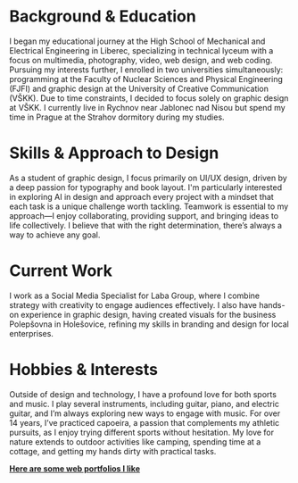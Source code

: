 # Background & Education
I began my educational journey at the High School of Mechanical and Electrical Engineering in Liberec, specializing in technical lyceum with a focus on multimedia, photography, video, web design, and web coding. Pursuing my interests further, I enrolled in two universities simultaneously: programming at the Faculty of Nuclear Sciences and Physical Engineering (FJFI) and graphic design at the University of Creative Communication (VŠKK). Due to time constraints, I decided to focus solely on graphic design at VŠKK. I currently live in Rychnov near Jablonec nad Nisou but spend my time in Prague at the Strahov dormitory during my studies.

# Skills & Approach to Design
As a student of graphic design, I focus primarily on UI/UX design, driven by a deep passion for typography and book layout. I'm particularly interested in exploring AI in design and approach every project with a mindset that each task is a unique challenge worth tackling. Teamwork is essential to my approach—I enjoy collaborating, providing support, and bringing ideas to life collectively. I believe that with the right determination, there’s always a way to achieve any goal.

# Current Work
I work as a Social Media Specialist for Laba Group, where I combine strategy with creativity to engage audiences effectively. I also have hands-on experience in graphic design, having created visuals for the business Polepšovna in Holešovice, refining my skills in branding and design for local enterprises.

# Hobbies & Interests
Outside of design and technology, I have a profound love for both sports and music. I play several instruments, including guitar, piano, and electric guitar, and I’m always exploring new ways to engage with music. For over 14 years, I’ve practiced capoeira, a passion that complements my athletic pursuits, as I enjoy trying different sports without hesitation. My love for nature extends to outdoor activities like camping, spending time at a cottage, and getting my hands dirty with practical tasks.

**[Here are some web portfolios I like](/Bio_inspiration.md)**

